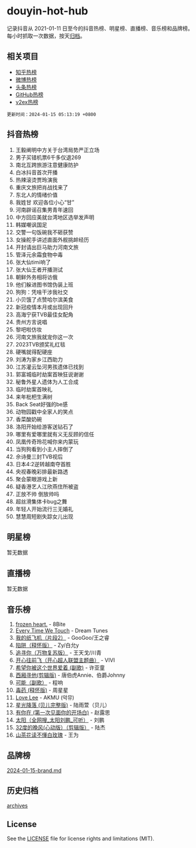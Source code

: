 # douyin-hot-hub

记录抖音从 2021-01-11 日至今的抖音热榜、明星榜、直播榜、音乐榜和品牌榜。每小时抓取一次数据，按天[归档](archives)。

## 相关项目

- [知乎热榜](https://github.com/lonnyzhang423/zhihu-hot-hub)
- [微博热榜](https://github.com/lonnyzhang423/weibo-hot-hub)
- [头条热榜](https://github.com/lonnyzhang423/toutiao-hot-hub)
- [GitHub热榜](https://github.com/lonnyzhang423/github-hot-hub)
- [v2ex热榜](https://github.com/lonnyzhang423/v2ex-hot-hub)


`更新时间：2024-01-15 05:13:19 +0800`

## 抖音热榜

1. 王毅阐明中方关于台湾局势严正立场
1. 男子买错机票6千多仅退269
1. 南北互跨旅游注意健康防护
1. 白冰抖音首次开播
1. 热辣滚烫贾玲演我
1. 重庆文旅把肖战找来了
1. 东北人的情绪价值
1. 我姓甘 欢迎各位小心“甘”
1. 河南辟谣召集男青年速回
1. 中方回应美就台湾地区选举发声明
1. 韩媒嘲讽国足
1. 交警一句饭碗我不砸获赞
1. 女操舵手讲述直面外舰挑衅经历
1. 开封请出巨马助力河南文旅
1. 管泽元余霜食物中毒
1. 张大仙timi响了
1. 张大仙王者开播测试
1. 朝鲜外务相将访俄
1. 他们躲进图书馆伪装上班
1. 狗狗：凭啥干涉我社交
1. 小贝饿了点赞哈尔滨美食
1. 新冠疫情本月或出现回升
1. 高海宁获TVB最佳女配角
1. 贵州方言说唱
1. 黎吧啦仿妆
1. 河南文旅我就宠你这一次
1. 2023TVB颁奖礼红毯
1. 硬嘴就得配硬座
1. 刘涛为家乡江西助力
1. 江苏灌云坠河男孩遗体已找到
1. 郭富城临时劫案首映狂说谢谢
1. 秘鲁外星人遗体为人工合成
1. 临时劫案首映礼
1. 来年枇杷生满树
1. Back Seat好强的be感
1. 动物园戳中全家人的笑点
1. 香菜酸奶碗
1. 洛阳开始给游客送钻石了
1. 哪里有爱哪里就有义无反顾的信任
1. 凤凰传奇玲花喊你来内蒙玩
1. 当狗狗看到小主人摔倒了
1. 佘诗曼三封TVB视后
1. 日本4:2逆转越南夺首胜
1. 央视春晚彩排最新路透
1. 聚会蒙眼游戏上新
1. 疑香港艺人江欣燕住所被盗
1. 正放不帅 倒放帅吗
1. 超丝滑集体卡bug之舞
1. 年轻人开始流行三无婚礼
1. 慧慧周短剧失踪女儿出现

## 明星榜

暂无数据

## 直播榜

暂无数据

## 音乐榜

1. [frozen heart.](https://sf3-cdn-tos.douyinstatic.com/obj/tos-cn-ve-2774/oIIWJfyjIACZA9zQMtnJ6hQQhFC4vhCupoRBsO) - 8Bite
1. [Every Time We Touch](https://sf6-cdn-tos.douyinstatic.com/obj/tos-cn-ve-2774/ogN6lUKQeBBfEVhIOMikG1CcJjugxk1tztZyhP) - Dream Tunes
1. [我的纸飞机（片段2）](https://sf3-cdn-tos.douyinstatic.com/obj/tos-cn-ve-2774/oM2ZrKcg2CD5AeRB2gkeXOFB1IxAGJdZPazYHf) - GooGoo/王之睿
1. [陷阱（释怀版）](https://sf6-cdn-tos.douyinstatic.com/obj/tos-cn-ve-2774/oE8C21LeZrzKLDFfQYgMzx4GAIHageG5IzayY7) - Zy/白允y
1. [追寻你（万物复苏版）](https://sf86-cdn-tos.douyinstatic.com/obj/tos-cn-ve-2774/oYeAZJsbjIDit9APmBg8u6uDUQnHmoCf3gbo74) - 王天戈/川青
1. [开心往前飞（开心超人联盟主题曲）](https://sf86-cdn-tos.douyinstatic.com/obj/tos-cn-ve-2774/9d8fb7c82cf1421fb93a9fe925275e0a) - VIVI
1. [希望你被这个世界爱着 (副歌)](https://sf6-cdn-tos.douyinstatic.com/obj/tos-cn-ve-2774/oUHCmWQfZlE3QQBKBeD8rCFLpJzPgCpImhsxMt) - 许亚童
1. [西厢寻他(剪辑版)](https://sf6-cdn-tos.douyinstatic.com/obj/tos-cn-ve-2774/oUsAVfAQKlRNxEv5qxvIB8o5qmIWUcXbzJKJhw) - 唐伯虎Annie、伯爵Johnny
1. [可能（副歌）](https://sf86-cdn-tos.douyinstatic.com/obj/tos-cn-ve-2774/cde1731888894259b333569393c2fb51) - 程响
1. [毒药 (释怀版)](https://sf86-cdn-tos.douyinstatic.com/obj/tos-cn-ve-2774/oYILMEAzspdZBIzy4frJNB8ZHPHWAhiwowd4Ad) - 周星星
1. [Love Lee](https://sf6-cdn-tos.douyinstatic.com/obj/tos-cn-ve-2774/o05GbkJGbCBTdDnMtB0fwOYgkeZp23vrWQDQBS) - AKMU (악뮤)
1. [星光降落 (贝儿完整版)](https://sf86-cdn-tos.douyinstatic.com/obj/tos-cn-ve-2774/okwB9hAwyAtsFFkFBzAX1hOOfQuIoMNs0W2Mwr) - 陆雨萱（贝儿）
1. [有你在 (第一次见面你的开场白)](https://sf6-cdn-tos.douyinstatic.com/obj/tos-cn-ve-2774/oAthrQ3ClJBfI57uBoFEgNDYtNCZ0TSYQQfxQ0) - 赵露思
1. [太阳（全网搜_太阳刘鹏_可听）](https://sf6-cdn-tos.douyinstatic.com/obj/tos-cn-ve-2774/ogWbyIQnlBFImVbeDocRdCIYtBHlbJXgfZMvgz) - 刘鹏
1. [32度的晚风(心动版）（剪辑版）](https://sf3-cdn-tos.douyinstatic.com/obj/tos-cn-ve-2774/owNyabsyWdzUulxhoJfK8IBXgp0UMQAHpvGh2B) - 陆杰
1. [山茶花读不懂白玫瑰](https://sf86-cdn-tos.douyinstatic.com/obj/tos-cn-ve-2774/osfn8B7DktrRHEPJgPCfDbw7QDQEkwC16BxZg9) - 王为

## 品牌榜

[2024-01-15-brand.md](archives/2024-01-15-brand.md)

## 历史归档

[archives](archives)

## License

See the [LICENSE](LICENSE) file for license rights and limitations (MIT).
